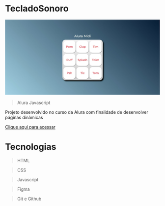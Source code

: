 # TecladoSonoro

![preview](/images/ImgSite.jpeg)

> Alura Javascript

Projeto desenvolvido no curso da Alura com finalidade de desenvolver páginas dinâmicas

[Clique aqui para acessar](https://vinidevit.github.io/TecladoSonoro/)

#  Tecnologias

>HTML

>CSS

>Javascript

>Figma

>Git e Github
